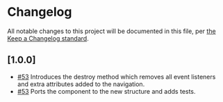 # Changelog

All notable changes to this project will be documented in this file, per [the Keep a Changelog standard](http://keepachangelog.com/).

## [1.0.0]
- [#53](https://github.com/10up/component-library/pull/53) Introduces the destroy method which removes all event listeners and extra attributes added to the navigation.
- [#53](https://github.com/10up/component-library/pull/53) Ports the component to the new structure and adds tests.
